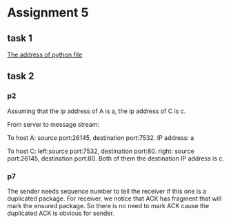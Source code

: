 # Assignment 5
## task 1 
[The address of python file](https://github.com/JudithHu/gitskills/blob/master/checkout.py)

## task 2
### p2

Assuming that the ip address of A is a, the ip address of C is c.

From server to message stream:

To host A: source port:26145, destination port:7532. IP address: a

To host C: left:source port:7532, destination port:80. right: source port:26145, destination port:80. Both of them the destination IP address is c.
### p7

The sender needs sequence number to tell the receiver if this one is a duplicated package. For receiver, we notice that ACK has fragment that will mark the ensured package. So there is no need to mark ACK cause the duplicated ACK is obvious for sender.
